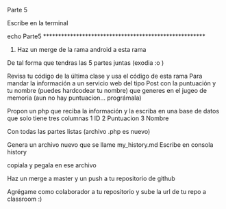 Parte 5

Escribe en la terminal

echo Parte5 ******************************************************

1. Haz un merge de la rama android a esta rama 

De tal forma que tendras las 5 partes juntas (exodia :o )

Revisa tu código de la última clase
y usa el código de esta rama
Para mandar la información a un servicio web del tipo Post 
con la puntuación y tu nombre (puedes hardcodear tu nombre)
que generes en el jugeo de memoria
(aun no hay puntuacion... prográmala)

Propon un php que reciba la información  y la escriba en una base de datos
que solo tiene tres columnas
1 ID
2 Puntuacion
3 Nombre

Con todas las partes listas
(archivo .php es nuevo)

Genera un archivo nuevo que se llame my_history.md
Escribe en consola
history

copiala y pegala en ese archivo

Haz un merge a master y un push a tu repositorio de github

Agrégame como colaborador a tu repositorio y sube la url de tu repo a classroom :) 
